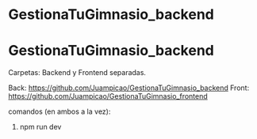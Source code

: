 # GestionaTuGimnasio_backend

# GestionaTuGimnasio_backend
Carpetas: Backend y Frontend separadas.

Back: https://github.com/Juampicao/GestionaTuGimnasio_backend
Front: https://github.com/Juampicao/GestionaTuGimnasio_frontend

comandos (en ambos a la vez): 

1) npm run dev
